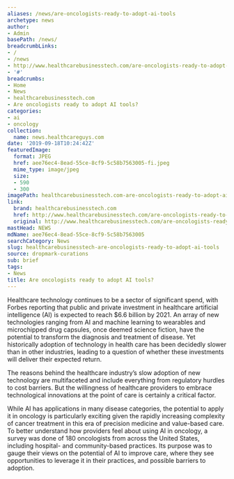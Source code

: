 ```yaml
---
aliases: /news/are-oncologists-ready-to-adopt-ai-tools
archetype: news
author:
- Admin
basePath: /news/
breadcrumbLinks:
- /
- /news
- http://www.healthcarebusinesstech.com/are-oncologists-ready-to-adopt-ai-tools/
- '#'
breadcrumbs:
- Home
- News
- healthcarebusinesstech.com
- Are oncologists ready to adopt AI tools?
categories:
- ai
- oncology
collection:
  name: news.healthcareguys.com
date: '2019-09-18T10:24:42Z'
featuredImage:
  format: JPEG
  href: aee76ec4-8ead-55ce-8cf9-5c58b7563005-fi.jpeg
  mime_type: image/jpeg
  size:
  - 590
  - 300
imagePath: healthcarebusinesstech.com-are-oncologists-ready-to-adopt-ai-tools
link:
  brand: healthcarebusinesstech.com
  href: http://www.healthcarebusinesstech.com/are-oncologists-ready-to-adopt-ai-tools/
  original: http://www.healthcarebusinesstech.com/are-oncologists-ready-to-adopt-ai-tools/
mastHead: NEWS
mdName: aee76ec4-8ead-55ce-8cf9-5c58b7563005
searchCategory: News
slug: healthcarebusinesstech-are-oncologists-ready-to-adopt-ai-tools
source: dropmark-curations
sub: brief
tags:
- News
title: Are oncologists ready to adopt AI tools?
---
```


Healthcare technology continues to be a sector of significant spend, with Forbes reporting that public and private investment in healthcare artificial intelligence (AI) is expected to reach $6.6 billion by 2021. An array of new technologies ranging from AI and machine learning to wearables and microchipped drug capsules, once deemed science fiction, have the potential to transform the diagnosis and treatment of disease. Yet historically adoption of technology in health care has been decidedly slower than in other industries, leading to a question of whether these investments will deliver their expected return.

The reasons behind the healthcare industry’s slow adoption of new technology are multifaceted and include everything from regulatory hurdles to cost barriers. But the willingness of healthcare providers to embrace technological innovations at the point of care is certainly a critical factor.

While AI has applications in many disease categories, the potential to apply it in oncology is particularly exciting given the rapidly increasing complexity of cancer treatment in this era of precision medicine and value-based care. To better understand how providers feel about using AI in oncology, a survey was done of 180 oncologists from across the United States, including hospital- and community-based practices. Its purpose was to gauge their views on the potential of AI to improve care, where they see opportunities to leverage it in their practices, and possible barriers to adoption.